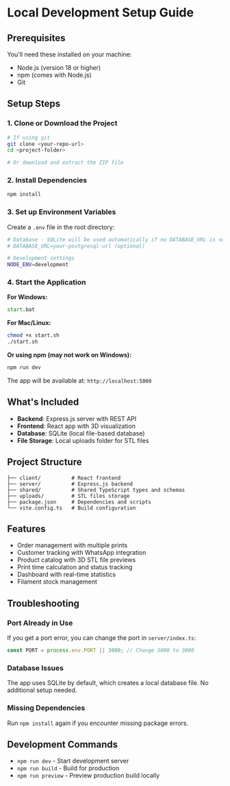 # Local Development Setup Guide

## Prerequisites

You'll need these installed on your machine:
- Node.js (version 18 or higher)
- npm (comes with Node.js)
- Git

## Setup Steps

### 1. Clone or Download the Project
```bash
# If using git
git clone <your-repo-url>
cd <project-folder>

# Or download and extract the ZIP file
```

### 2. Install Dependencies
```bash
npm install
```

### 3. Set up Environment Variables
Create a `.env` file in the root directory:
```bash
# Database - SQLite will be used automatically if no DATABASE_URL is set
# DATABASE_URL=your-postgresql-url (optional)

# Development settings
NODE_ENV=development
```

### 4. Start the Application

**For Windows:**
```cmd
start.bat
```

**For Mac/Linux:**
```bash
chmod +x start.sh
./start.sh
```

**Or using npm (may not work on Windows):**
```bash
npm run dev
```

The app will be available at: `http://localhost:5000`

## What's Included

- **Backend**: Express.js server with REST API
- **Frontend**: React app with 3D visualization
- **Database**: SQLite (local file-based database)
- **File Storage**: Local uploads folder for STL files

## Project Structure

```
├── client/          # React frontend
├── server/          # Express.js backend
├── shared/          # Shared TypeScript types and schemas
├── uploads/         # STL files storage
├── package.json     # Dependencies and scripts
└── vite.config.ts   # Build configuration
```

## Features

- Order management with multiple prints
- Customer tracking with WhatsApp integration
- Product catalog with 3D STL file previews
- Print time calculation and status tracking
- Dashboard with real-time statistics
- Filament stock management

## Troubleshooting

### Port Already in Use
If you get a port error, you can change the port in `server/index.ts`:
```typescript
const PORT = process.env.PORT || 3000; // Change 5000 to 3000
```

### Database Issues
The app uses SQLite by default, which creates a local database file. No additional setup needed.

### Missing Dependencies
Run `npm install` again if you encounter missing package errors.

## Development Commands

- `npm run dev` - Start development server
- `npm run build` - Build for production
- `npm run preview` - Preview production build locally